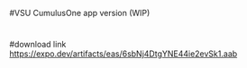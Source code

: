 #VSU CumulusOne app version (WIP)
#
#download link https://expo.dev/artifacts/eas/6sbNj4DtgYNE44ie2evSk1.aab
